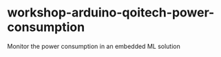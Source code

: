 # workshop-arduino-qoitech-power-consumption
Monitor the power consumption in an embedded ML solution

